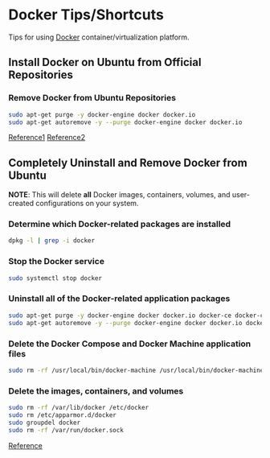 # Docker Tips/Shortcuts

Tips for using [Docker](https://docker.com/) container/virtualization platform.

## Install Docker on Ubuntu from Official Repositories

### Remove Docker from Ubuntu Repositories
```bash
sudo apt-get purge -y docker-engine docker docker.io
sudo apt-get autoremove -y --purge docker-engine docker docker.io
```


[Reference1](https://www.digitalocean.com/community/tutorials/how-to-install-and-use-docker-on-ubuntu-20-04)
[Reference2](https://www.digitalocean.com/community/tutorials/how-to-install-and-use-docker-compose-on-ubuntu-20-04)

## Completely Uninstall and Remove Docker from Ubuntu

**NOTE**: This will delete **all** Docker images, containers, volumes, and user-created configurations on your system.

### Determine which Docker-related packages are installed
```bash
dpkg -l | grep -i docker
```

### Stop the Docker service
```bash
sudo systemctl stop docker
```

### Uninstall all of the Docker-related application packages
```bash
sudo apt-get purge -y docker-engine docker docker.io docker-ce docker-ce-cli
sudo apt-get autoremove -y --purge docker-engine docker docker.io docker-ce
```

### Delete the Docker Compose and Docker Machine application files
```bash
sudo rm -rf /usr/local/bin/docker-machine /usr/local/bin/docker-machine /etc/bash_completion.d/docker-machine*
```

### Delete the images, containers, and volumes
```bash
sudo rm -rf /var/lib/docker /etc/docker
sudo rm /etc/apparmor.d/docker
sudo groupdel docker
sudo rm -rf /var/run/docker.sock
```

[Reference](https://itectec.com/ubuntu/ubuntu-how-to-completely-uninstall-docker/)
